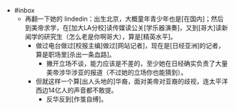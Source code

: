 - #inbox
    - 再翻一下她的 lindedin：出生北京，大概童年青少年也是[在国内]；然后到美帝求学，在[加大LA分校]读传媒读公关[学乐器演奏]，又到[哥大]读新闻学的研究生（怎么老是你啊哥大），算是[精英水平]。
        - 做过电台做过[校报主编]做过[网站记者]，现在是[日经亚洲]的记者，算是职场里[杀出一条血路]。
            - 撇开立场不谈，能力应该是不差的，至少她在日经确实负责了大量美帝涉华涉亚的报道（不过她的立场你也能猜到）。
        - 但就这样一个算[出人头地的]华裔，面对美帝对亚裔的歧视，连太平洋西边14亿人的声音都不敢提。
            - 反华反到[作茧自缚]。
